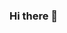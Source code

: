 ### Hi there 👋

<!--
**Creepyloki/Creepyloki** is a ✨ _special_ ✨ repository because its `README.md` (this file) appears on your GitHub profile.

## Here is a Meet Crash Hack which is verified and you
can use it to bunk your meet classes and enjoy!!

Mail me if you have any Trouble :) eharsh615@gmail.com


Instructions to execute it ->

1. Navigate to /Meet Crash Hack
2.
